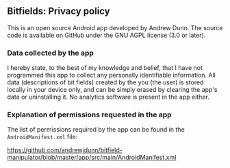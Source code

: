 ## Bitfields: Privacy policy

This is an open source Android app developed by Andrew Dunn. The source code is available on GitHub under the GNU AGPL license (3.0 or later).

### Data collected by the app

I hereby state, to the best of my knowledge and belief, that I have not programmed this app to collect any personally identifiable information. All data (descriptions of bit fields) created by the you (the user) is stored locally in your device only, and can be simply erased by clearing the app's data or uninstalling it. No analytics software is present in the app either.

### Explanation of permissions requested in the app

The list of permissions required by the app can be found in the `AndroidManifest.xml` file:

https://github.com/andrewjdunn/bitfield-manipulator/blob/master/app/src/main/AndroidManifest.xml

